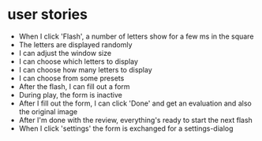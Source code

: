 # user stories

- When I click 'Flash', a number of letters show for a few ms in the square
- The letters are displayed randomly
- I can adjust the window size
- I can choose which letters to display
- I can choose how many letters to display
- I can choose from some presets
- After the flash, I can fill out a form
- During play, the form is inactive
- After I fill out the form, I can click 'Done' and get an evaluation and also the original image
- After I'm done with the review, everything's ready to start the next flash
- When I click 'settings' the form is exchanged for a settings-dialog
